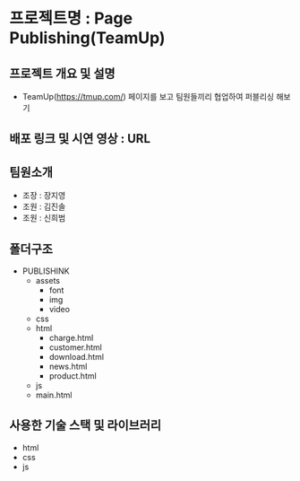 # 프로젝트명 : Page Publishing(TeamUp)

## 프로젝트 개요 및 설명

- TeamUp(https://tmup.com/) 페이지를 보고 팀원들끼리 협업하여 퍼블리싱 해보기

## 배포 링크 및 시연 영상 : URL

## 팀원소개

- 조장 : 장지영
- 조원 : 김진솔
- 조원 : 신희범

## 폴더구조

- PUBLISHINK
  - assets
    - font
    - img
    - video
  - css
  - html
    - charge.html
    - customer.html
    - download.html
    - news.html
    - product.html
  - js
  - main.html

## 사용한 기술 스택 및 라이브러리

- html
- css
- js
